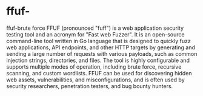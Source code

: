 # ffuf-
ffuf-brute force 
FFUF (pronounced "fuff") is a web application security testing tool and an acronym for "Fast web Fuzzer". It is an open-source command-line tool written in Go language that is designed to quickly fuzz web applications, API endpoints, and other HTTP targets by generating and sending a large number of requests with various payloads, such as common injection strings, directories, and files. The tool is highly configurable and supports multiple modes of operation, including brute force, recursive scanning, and custom wordlists. FFUF can be used for discovering hidden web assets, vulnerabilities, and misconfigurations, and is often used by security researchers, penetration testers, and bug bounty hunters.
